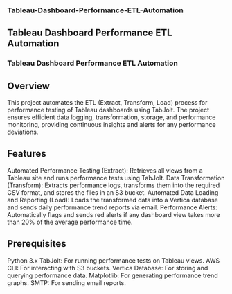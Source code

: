 ### Tableau-Dashboard-Performance-ETL-Automation
## Tableau Dashboard Performance ETL Automation

### Tableau Dashboard Performance ETL Automation

## Overview
This project automates the ETL (Extract, Transform, Load) process for performance testing of Tableau dashboards using TabJolt. The project ensures efficient data logging, transformation, storage, and performance monitoring, providing continuous insights and alerts for any performance deviations.

## Features
Automated Performance Testing (Extract): Retrieves all views from a Tableau site and runs performance tests using TabJolt.
Data Transformation (Transform): Extracts performance logs, transforms them into the required CSV format, and stores the files in an S3 bucket.
Automated Data Loading and Reporting (Load): Loads the transformed data into a Vertica database and sends daily performance trend reports via email.
Performance Alerts: Automatically flags and sends red alerts if any dashboard view takes more than 20% of the average performance time.

## Prerequisites
Python 3.x
TabJolt: For running performance tests on Tableau views.
AWS CLI: For interacting with S3 buckets.
Vertica Database: For storing and querying performance data.
Matplotlib: For generating performance trend graphs.
SMTP: For sending email reports.
